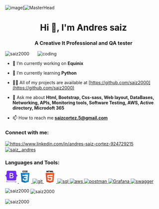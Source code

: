 ![image](https://github.com/saiz2000/saiz2000/assets/119007083/797d960f-cc6c-47c8-a789-f5dcf2faaf37)[![MasterHead](https://user-images.githubusercontent.com/95478989/198955082-6e78ebb5-e1e4-49f9-8d32-6e5af3984dcd.gif)
<h1 align="center">Hi 👋, I'm Andres saiz</h1>
<h3 align="center">A Creative It Professional and QA tester</h3>
<img align="right" alt="coding" width="400" src="https://i0.wp.com/www.fegno.com/wp-content/uploads/2022/03/web-development-company-in-kochi.gif?fit=800%2C474&ssl=1">


<p align="left"> <img src="https://komarev.com/ghpvc/?username=saiz2000&label=Profile%20views&color=0e75b6&style=flat" alt="saiz2000" /> </p>

- 🔭 I’m currently working on **Equinix**

- 🌱 I’m currently learning **Python**

- 👨‍💻 All of my projects are available at [https://github.com/saiz2000](https://github.com/saiz2000)

- 💬 Ask me about **Html, Bootstrap, Css-sass, Web layout, DataBases, Networking, APIs, Monitoring tools, Software Testing, AWS, Active directory, Microdoft 365**

- 📫 How to reach me **saizcortez.5@gmail.com**

<h3 align="left">Connect with me:</h3>
<p align="left">
<a href="https://www.linkedin.com/in/andres-saiz-cortez-924729215" target="blank"><img align="center" src="https://raw.githubusercontent.com/rahuldkjain/github-profile-readme-generator/master/src/images/icons/Social/linked-in-alt.svg" alt="https://www.linkedin.com/in/andres-saiz-cortez-924729215" height="30" width="40" /></a>
<a href="https://instagram.com/saiz_.andres" target="blank"><img align="center" src="https://raw.githubusercontent.com/rahuldkjain/github-profile-readme-generator/master/src/images/icons/Social/instagram.svg" alt="saiz_.andres" height="30" width="40" /></a>
</p>

<h3 align="left">Languages and Tools:</h3>
<p align="left">
  <a href="https://getbootstrap.com" target="_blank" rel="noreferrer">
    <img src="https://raw.githubusercontent.com/devicons/devicon/master/icons/bootstrap/bootstrap-plain-wordmark.svg" alt="bootstrap" width="40" height="40"/>
  </a>
  <a href="https://www.w3schools.com/css/" target="_blank" rel="noreferrer">
    <img src="https://raw.githubusercontent.com/devicons/devicon/master/icons/css3/css3-original-wordmark.svg" alt="css3" width="40" height="40"/>
  </a>
  <a href="https://git-scm.com/" target="_blank" rel="noreferrer">
    <img src="https://www.vectorlogo.zone/logos/git-scm/git-scm-icon.svg" alt="git" width="40" height="40"/>
  </a>
  <a href="https://www.w3.org/html/" target="_blank" rel="noreferrer">
    <img src="https://raw.githubusercontent.com/devicons/devicon/master/icons/html5/html5-original-wordmark.svg" alt="html5" width="40" height="40"/>
  </a>
  <!-- Add icons for SQL, AWS, and Postman -->
  <a href="https://www.sql.com/" target="_blank" rel="noreferrer">
    <img src="https://static.vecteezy.com/system/resources/previews/036/044/336/original/sql-database-icon-logo-design-ui-or-ux-app-png.png" alt="sql" width="40" height="40"/>
  </a>
  <a href="https://aws.amazon.com/" target="_blank" rel="noreferrer">
    <img src="https://media.licdn.com/dms/image/D4D12AQEmC2CSTK0unw/article-cover_image-shrink_600_2000/0/1691964348159?e=2147483647&v=beta&t=UA2DD5lAEDP28NHD9BRZIoriUAdwNxY8P465qku8lNY" alt="aws" width="40" height="40"/>
  </a>
  <a href="https://www.postman.com/" target="_blank" rel="noreferrer">
    <img src="https://cdn.iconscout.com/icon/free/png-256/free-postman-3521648-2945092.png?f=webp" alt="postman" width="40" height="40"/>
  </a>
   <a href="https://grafana.com/" target="_blank" rel="noreferrer">
    <img src="https://upload.wikimedia.org/wikipedia/commons/thumb/3/3b/Grafana_icon.svg/1969px-Grafana_icon.svg.png" alt="Grafana" width="40" height="40"/>
  </a>
  <a href="https://swagger.io/" target="_blank" rel="noreferrer">
    <img src="https://upload.wikimedia.org/wikipedia/commons/thumb/3/3b/Grafana_icon.svg/1969px-Grafana_icon.svg.png](https://static-00.iconduck.com/assets.00/swagger-icon-512x512-halz44im.png" alt="swagger" width="40" height="40"/>
  </a>
</p>


<p><img align="left" src="https://github-readme-stats.vercel.app/api/top-langs?username=saiz2000&show_icons=true&locale=en&layout=compact" alt="saiz2000" /></p>

<p>&nbsp;<img align="center" src="https://github-readme-stats.vercel.app/api?username=saiz2000&show_icons=true&locale=en" alt="saiz2000" /></p>

<p><img align="center" src="https://github-readme-streak-stats.herokuapp.com/?user=saiz2000&" alt="saiz2000" /></p>
